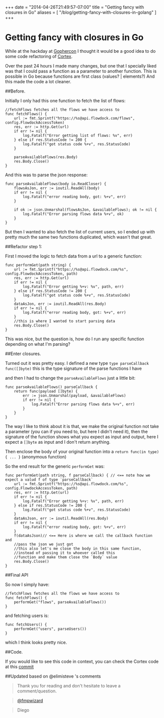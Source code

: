 +++
date = "2014-04-26T21:49:57-07:00"
title = "Getting fancy with closures in Go"
aliases = [
	"/blog/getting-fancy-with-closures-in-golang"
]
+++

[title=]: /
[category: go]: /
[date: 2014/04/26]: /
[tags: { go, golang, closures}]: /

# Getting fancy with closures in Go

While at the hackday at [Gophercon](http://www.gophercon.com/) I thought it would be a good idea to do some code refactoring of [Cortex](http://blog.fmpwizard.com/blog/go-cortex-talking-to-flowdock).

Over the past 24 hours I made many changes, but one that I specially liked was that I could pass a function as a parameter to another function. This is possible in Go because functions are first class (values? | elements?) And this made the code a lot cleaner.

##Before.

Initially I only had this one function to fetch the list of flows:

```
//fetchFlows fetches all the flows we have access to
func fetchFlows() {
	url := fmt.Sprintf("https://%s@api.flowdock.com/flows", config.FlowdockAccessToken)
	res, err := http.Get(url)
	if err != nil {
		log.Fatalf("Error getting list of flows: %v", err)
	} else if res.StatusCode != 200 {
		log.Fatalf("got status code %+v", res.StatusCode)
	}

	parseAvailableFlows(res.Body)
	res.Body.Close()
}
```

And this was to parse the json response:

```
func parseAvailableFlows(body io.ReadCloser) {
	flowsAsJon, err := ioutil.ReadAll(body)
	if err != nil {
		log.Fatalf("error reading body, got: %+v", err)
	}

	if ok := json.Unmarshal(flowsAsJon, &availableFlows); ok != nil {
		log.Fatalf("Error parsing flows data %+v", ok)
	}
}
```

But then I wanted to also fetch the list of current users, so I ended up with pretty much the same two functions duplicated, which wasn't that great.

##Refactor step 1:

First I moved the logic to fetch data from a url to a generic function:

```
func performGet(path string) {
	url := fmt.Sprintf("https://%s@api.flowdock.com/%s", config.FlowdockAccessToken, path)
	res, err := http.Get(url)
	if err != nil {
		log.Fatalf("Error getting %+v: %v", path, err)
	} else if res.StatusCode != 200 {
		log.Fatalf("got status code %+v", res.StatusCode)
	}
	dataAsJon, err := ioutil.ReadAll(res.Body)
	if err != nil {
		log.Fatalf("error reading body, got: %+v", err)
	}
	//this is where I wanted to start parsing data
	res.Body.Close()
}
```

This was nice, but the question is, how do I run any specific function depending on what I'm parsing?

##Enter closures.

Turned out it was pretty easy.
I defined a new type `type parseCallback func([]byte)` this is the type signature of the parse functions I have

and then I had to change the `parseAvailableFlows` just a little bit:

```
func parseAvailableFlows() parseCallback {
	return func(payload []byte) {
		err := json.Unmarshal(payload, &availableFlows)
		if err != nil {
			log.Fatalf("Error parsing flows data %+v", err)
		}
	}
}
```

The way I like to think about it is that, we make the original function not take a parameter (you can if you need to, but here I didn't need it), then the signature of the function shows what you expect as input and output, here I expect a `[]byte` as input and I don't return anything.

Then enclose the body of your original function into a `return func(in type){ ... }` (anonymous function)

So the end result for the generic `performGet` was:

```
func performGet(path string, f parseCallback) { // <== note how we expect a valud f of type `parseCallback`
	url := fmt.Sprintf("https://%s@api.flowdock.com/%s", config.FlowdockAccessToken, path)
	res, err := http.Get(url)
	if err != nil {
		log.Fatalf("Error getting %+v: %v", path, err)
	} else if res.StatusCode != 200 {
		log.Fatalf("got status code %+v", res.StatusCode)
	}
	dataAsJson, err := ioutil.ReadAll(res.Body)
	if err != nil {
		log.Fatalf("error reading body, got: %+v", err)
	}
	f(dataAsJson)// <== Here is where we call the callback function and
	//pass the json we just got
	//this also let's me close the body in this same function,
	//instead of passing it to whoever called this
	//function and make them close the `Body` value
	res.Body.Close()
}
```

##Final API

So now I simply have:

```
//fetchFlows fetches all the flows we have access to
func fetchFlows() {
	performGet("flows", parseAvailableFlows())
}

```
and fetching users is:
```
func fetchUsers() {
	performGet("users", parseUsers())
}
```

which I think looks pretty nice.

##Code.

If you would like to see this code in context, you can check the Cortex code at this [commit](https://github.com/fmpwizard/go-cortex/tree/c28a3f3b8cf8fa4f5ef180d550307d501ae9872d)

##Updated based on @elimisteve 's comments

>Thank you for reading and don't hesitate to leave a comment/question.

>[@fmpwizard](https://twitter.com/fmpwizard)

>Diego
